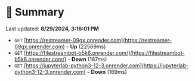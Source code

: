 # 📖 Summary
Last updated: **8/29/2024, 3:16:01 PM**

- `GET` [https://restreamer-09gx.onrender.com](https://restreamer-09gx.onrender.com) - **Up** (22569ms)
- `GET` [https://filestreambot-b5k6.onrender.com/](https://filestreambot-b5k6.onrender.com/) - **Down** (187ms)
- `GET` [https://jupyterlab-python3-12-3.onrender.com](https://jupyterlab-python3-12-3.onrender.com) - **Down** (169ms)
